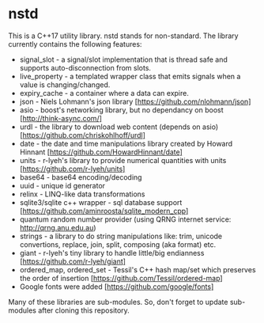 # nstd

This is a C++17 utility library. nstd stands for non-standard.
The library currently contains the following features:
   * signal_slot    - a signal/slot implementation that is thread safe and supports auto-disconnection from slots.
   * live_property - a templated wrapper class that emits signals when a value is changing/changed.
   * expiry_cache  - a container where a data can expire.
   * json - Niels Lohmann's json library [https://github.com/nlohmann/json]
   * asio - boost's networking library, but no dependancy on boost [http://think-async.com/]
   * urdl - the library to download web content (depends on asio) [https://github.com/chriskohlhoff/urdl]
   * date - the date and time manipulations library created by Howard Hinnant [https://github.com/HowardHinnant/date]
   * units - r-lyeh's library to provide numerical quantities with units [https://github.com/r-lyeh/units]
   * base64 - base64 encoding/decoding
   * uuid - unique id generator
   * relinx - LINQ-like data transformations
   * sqlite3/sqlite c++ wrapper - sql database support [https://github.com/aminroosta/sqlite_modern_cpp]
   * quantum random number provider (using QRNG internet service: http://qrng.anu.edu.au)
   * strings - a library to do string manipulations like: trim, unicode convertions, replace, join, split, composing (aka format) etc.
   * giant - r-lyeh's tiny library to handle little/big endianness [https://github.com/r-lyeh/giant]
   * ordered_map, ordered_set - Tessil's C++ hash map/set which preserves the order of insertion [https://github.com/Tessil/ordered-map]
   * Google fonts were added [https://github.com/google/fonts]

Many of these libraries are sub-modules. So, don't forget to update sub-modules after cloning this repository.
